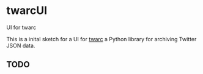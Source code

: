# twarcUI
UI for twarc

This is a inital sketch for a UI for [twarc](https://github.com/DocNow/twarc) a Python library for archiving Twitter JSON data.

## TODO



